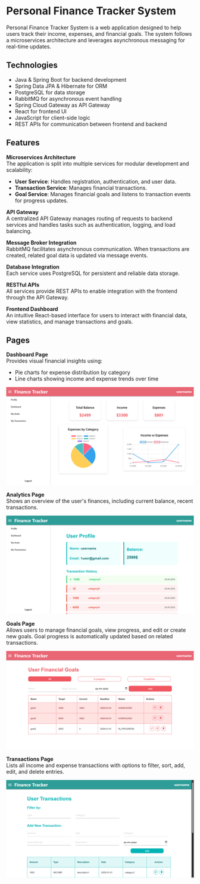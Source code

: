 # Personal Finance Tracker System

Personal Finance Tracker System is a web application designed to help users track their income, expenses, and financial goals. The system follows a microservices architecture and leverages asynchronous messaging for real-time updates.

## Technologies

- Java & Spring Boot for backend development
- Spring Data JPA & Hibernate for ORM
- PostgreSQL for data storage
- RabbitMQ for asynchronous event handling
- Spring Cloud Gateway as API Gateway
- React for frontend UI
- JavaScript for client-side logic
- REST APIs for communication between frontend and backend

## Features

 **Microservices Architecture**  
The application is split into multiple services for modular development and scalability:
- **User Service**: Handles registration, authentication, and user data.
- **Transaction Service**: Manages financial transactions.
- **Goal Service**: Manages financial goals and listens to transaction events for progress updates.

**API Gateway**  
A centralized API Gateway manages routing of requests to backend services and handles tasks such as authentication, logging, and load balancing.

**Message Broker Integration**  
RabbitMQ facilitates asynchronous communication. When transactions are created, related goal data is updated via message events.

**Database Integration**  
Each service uses PostgreSQL for persistent and reliable data storage.

**RESTful APIs**  
All services provide REST APIs to enable integration with the frontend through the API Gateway.

**Frontend Dashboard**  
An intuitive React-based interface for users to interact with financial data, view statistics, and manage transactions and goals.

## Pages

**Dashboard Page**  
Provides visual financial insights using:
- Pie charts for expense distribution by category
- Line charts showing income and expense trends over time

![Dashboard Screenshot](pages/DashboardPage.png)

**Analytics Page**  
Shows an overview of the user's finances, including current balance, recent transactions.

![User page Screenshot](pages/UserPage.png)

**Goals Page**  
Allows users to manage financial goals, view progress, and edit or create new goals. Goal progress is automatically updated based on related transactions.

![Goals Screenshot](pages/GoalsPage.png)

**Transactions Page**  
Lists all income and expense transactions with options to filter, sort, add, edit, and delete entries.

![Transactions Screenshot](pages/TransactionsPage.png)
